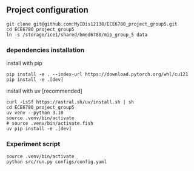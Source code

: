 ## Project configuration
```
git clone git@github.com:MyIDis12138/ECE6780_project_group5.git
cd ECE6780_project_group5
ln -s /storage/ice1/shared/bmed6780/mip_group_5 data
```

### dependencies installation
install with pip
```
pip install -e . --index-url https://download.pytorch.org/whl/cu121
pip install -e .[dev]
```

install with uv [recommended]
```
curl -LsSf https://astral.sh/uv/install.sh | sh
cd ECE6780_project_group5
uv venv --python 3.10
source .venv/bin/activate
# source .venv/bin/activate.fish
uv pip install -e .[dev]
```


### Experiment script
```
source .venv/bin/activate
python src/run.py configs/config.yaml
```
